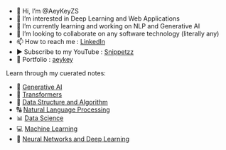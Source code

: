 - 👋 Hi, I’m @AeyKeyZS
- 👀 I’m interested in Deep Learning and Web Applications
- 🌱 I’m currently learning and working on NLP and Generative AI
- 💞️ I’m looking to collaborate on any software technology (literally any)
- 📫 How to reach me : [LinkedIn](https://www.linkedin.com/in/akshay-kumar-gola/)
- ▶️ Subscribe to my YouTube : [Snippetzz](https://www.youtube.com/@amsnippetzz)
- 🤵 Portfolio : [aeykey](https://aeykeyzs.github.io/)

Learn through my cuerated notes:
- 💬 [Generative AI](https://www.notion.so/cdf7b46cab40495e90fbabaa07cf5202?pvs=21)
- 🤖 [Transformers](https://www.notion.so/7fcfb3836bf94467b19f47886da644bf?pvs=21)
- 🔀 [Data Structure and Algorithm](https://www.notion.so/Data-Structure-Algorithm-DSA-f198e8b4a5904a3b953684c4549b23d4?pvs=21)
- 🔠 [Natural Language Processing](https://www.notion.so/2e8018ec5a1f4d3ba4d07c985817d5e8?pvs=21)
- 📊 [Data Science](https://www.notion.so/Data-Science-Notes-059115aadf7b4ad3b659b9332eb6bdab?pvs=21)
- 💻 [Machine Learning](https://www.notion.so/624e4212adaf497aac969f8a1e9f7eb1?pvs=21)
- 🧠 [Neural Networks and Deep Learning](https://www.notion.so/2eea2f49d11f45e280ca982c70e65b92?pvs=21)

<!---
AeyKeyZS/AeyKeyZS is a ✨ special ✨ repository because its `README.md` (this file) appears on your GitHub profile.
You can click the Preview link to take a look at your changes.
--->
